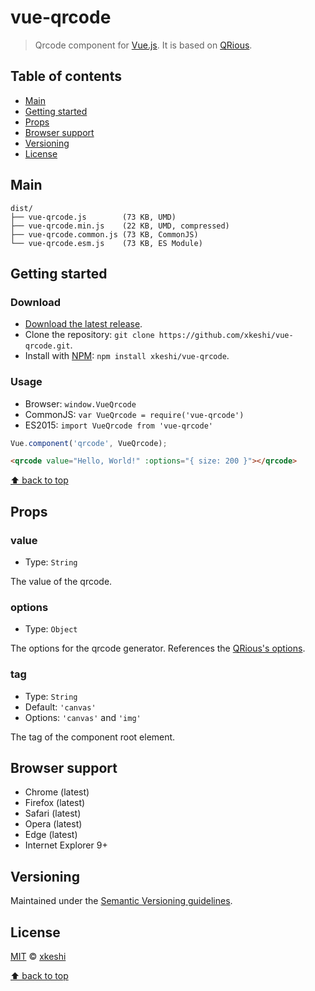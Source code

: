 # vue-qrcode

> Qrcode component for [Vue.js](https://vuejs.org/). It is based on [QRious](https://github.com/neocotic/qrious).



## Table of contents

- [Main](#main)
- [Getting started](#getting-started)
- [Props](#props)
- [Browser support](#browser-support)
- [Versioning](#versioning)
- [License](#license)



## Main

```
dist/
├── vue-qrcode.js        (73 KB, UMD)
├── vue-qrcode.min.js    (22 KB, UMD, compressed)
├── vue-qrcode.common.js (73 KB, CommonJS)
└── vue-qrcode.esm.js    (73 KB, ES Module)
```



## Getting started


### Download

- [Download the latest release](https://github.com/xkeshi/vue-qrcode/archive/master.zip).
- Clone the repository: `git clone https://github.com/xkeshi/vue-qrcode.git`.
- Install with [NPM](https://npmjs.com): `npm install xkeshi/vue-qrcode`.


### Usage

- Browser: `window.VueQrcode`
- CommonJS: `var VueQrcode = require('vue-qrcode')`
- ES2015: `import VueQrcode from 'vue-qrcode'`

```js
Vue.component('qrcode', VueQrcode);
```

```html
<qrcode value="Hello, World!" :options="{ size: 200 }"></qrcode>
```



[⬆ back to top](#table-of-contents)



## Props

### value

- Type: `String`

The value of the qrcode.


### options

- Type: `Object`

The options for the qrcode generator. References the [QRious's options](https://github.com/neocotic/qrious#api).


### tag

- Type: `String`
- Default: `'canvas'`
- Options: `'canvas'` and `'img'`

The tag of the component root element.



## Browser support

- Chrome (latest)
- Firefox (latest)
- Safari (latest)
- Opera (latest)
- Edge (latest)
- Internet Explorer 9+



## Versioning

Maintained under the [Semantic Versioning guidelines](http://semver.org/).



## License

[MIT](http://opensource.org/licenses/MIT) © [xkeshi](http://xkeshi.com)

[⬆ back to top](#table-of-contents)
